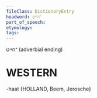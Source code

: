 ```yaml
---
fileClass: DictionaryEntry
headword: ־הייט
part_of_speech: 
etymology: 
tags: 
---
```

־הייט
(adverbial ending)

WESTERN
========

-haat {HOLLAND, Beem, Jerosche} 